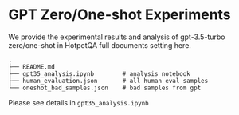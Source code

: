 # GPT Zero/One-shot Experiments

We provide the experimental results and analysis of gpt-3.5-turbo zero/one-shot in HotpotQA full documents setting here.

```
.
├── README.md
├── gpt35_analysis.ipynb        # analysis notebook
├── human_evaluation.json       # all human eval samples
└── oneshot_bad_samples.json    # bad samples from gpt
```

Please see details in `gpt35_analysis.ipynb`